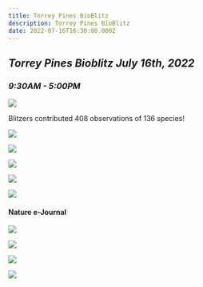 ```yaml
---
title: Torrey Pines BioBlitz
description: Torrey Pines BioBlitz
date: 2022-07-16T16:30:00.000Z
---
```

## ***Torrey Pines Bioblitz July 16th, 2022***

### ***9:30AM - 5:00PM***

![](/assets/images/posts/screen-shot-2022-08-01-at-4.58.29-pm.png)

Blitzers contributed 408 observations of 136 species!

![](/assets/images/posts/pictures-0000.png)

![](/assets/images/posts/pictures-0001.png)

![](/assets/images/posts/pictures-0002.png)

![](/assets/images/posts/tpbb-invite.png)

![](/assets/images/posts/tpbb-invite-2.png)

#### Nature e-Journal

![](/assets/images/posts/tpbb-nature-journal.png)

![](/assets/images/posts/tpbb-nature-journal-2.png)

![](/assets/images/posts/tpbb-nature-journal-3.png)

![](/assets/images/posts/logo.png)